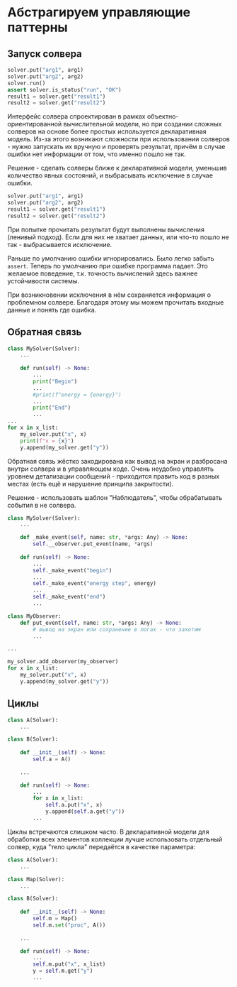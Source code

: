 # Абстрагируем управляющие паттерны

## Запуск солвера
```Python
solver.put("arg1", arg1)
solver.put("arg2", arg2)
solver.run()
assert solver.is_status("run", "OK")
result1 = solver.get("result1")
result2 = solver.get("result2")
```
Интерфейс солвера спроектирован в рамках объектно-ориентированной
вычислительной модели, но при создании сложных солверов на основе более простых
используется декларативная модель.
Из-за этого возникают сложности при использовании солверов - нужно запускать их
вручную и проверять результат, причём в случае ошибки нет информации от том,
что именно пошло не так.

Решение - сделать солверы ближе к декларативной модели, уменьшив количество
явных состояний, и выбрасывать исключение в случае ошибки.
```Python
solver.put("arg1", arg1)
solver.put("arg2", arg2)
result1 = solver.get("result1")
result2 = solver.get("result2")
```
При попытке прочитать результат будут выполнены вычисления (ленивый подход).
Если для них не хватает данных, или что-то пошло не так - выбрасывается
исключение.

Раньше по умолчанию ошибки игнорировались.
Было легко забыть `assert`.
Теперь по умолчанию при ошибке программа падает.
Это желаемое поведение, т.к. точность вычислений здесь важнее устойчивости системы.

При возникновении исключения в нём сохраняется информация о проблемном солвере.
Благодаря этому мы можем прочитать входные данные и понять где ошибка.


## Обратная связь
```Python
class MySolver(Solver):
    ...
    
    def run(self) -> None:
        ...
        print("Begin")
        ...
        #print(f"energy = {energy}")
        ...
        print("End")
        ...
...
for x in x_list:
    my_solver.put("x", x)
    print(f"x = {x}")
    y.append(my_solver.get("y"))
```
Обратная связь жёстко закодирована как вывод на экран и разбросана внутри
солвера и в управляющем коде.
Очень неудобно управлять уровнем детализации сообщений - приходится править
код в разных местах (есть ещё и нарушение принципа закрытости).

Решение - использовать шаблон "Наблюдатель", чтобы обрабатывать события
в не солвера.
```Python
class MySolver(Solver):
    ...

    def _make_event(self, name: str, *args: Any) -> None:
        self.__observer.put_event(name, *args)
    
    def run(self) -> None:
        ...
        self._make_event("begin")
        ...
        self._make_event("energy step", energy)
        ...
        self._make_event("end")
        ...

class MyObserver:
    def put_event(self, name: str, *args: Any) -> None:
        # вывод на экран или сохранение в логах - что захотим
        ...

...

my_solver.add_observer(my_observer)
for x in x_list:
    my_solver.put("x", x)
    y.append(my_solver.get("y"))
```


## Циклы
```Python
class A(Solver):
    ...

class B(Solver):
    
    def __init__(self) -> None:
        self.a = A()
    
    ...

    def run(self) -> None:
        ...
        for x in x_list:
            self.a.put("x", x)
            y.append(self.a.get("y"))
        ...
```
Циклы встречаются слишком часто.
В декларативной модели для обработки всех элементов коллекции лучше использовать
отдельный солвер, куда "тело цикла" передаётся в качестве параметра:
```Python
class A(Solver):
    ...

class Map(Solver):
    ...

class B(Solver):
    
    def __init__(self) -> None:
        self.m = Map()
        self.m.set("proc", A())
    
    ...

    def run(self) -> None:
        ...
        self.m.put("x", x_list)
        y = self.m.get("y")
        ...
```
